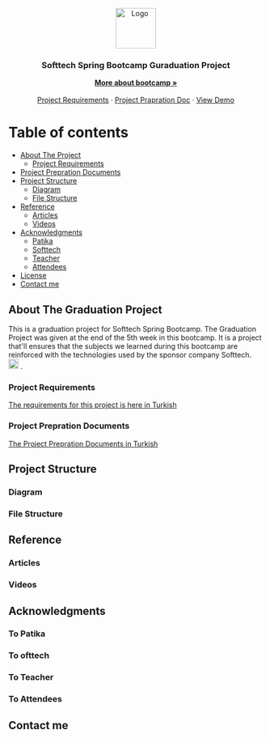 <!-- PROJECT LOGO -->
<br />
<div align="center">
  <a href="https://softtech.com.tr">
    <img src="https://softtech.com.tr/wp-content/uploads/2017/12/standart-logo.png" alt="Logo" height="80">
  </a>

<h3 align="center">Softtech Spring Bootcamp Guraduation Project</h3>

  <p align="center">
    <a href="https://www.patika.dev/bootcamp/softtech-java-spring-bootcamp"><strong>More about bootcamp »</strong></a>
    <br />
    <br />
    <a href="https://github.com/165-Softtech-Patika-Java-Spring/bitirmeprojesi-UyCoder/blob/main/BitirmeProjesiTalepleri.md">Project Requirements</a>
    ·
    <a href="https://github.com/165-Softtech-Patika-Java-Spring/bitirmeprojesi-UyCoder/blob/main/BitirmeProjesiHazirlikDokumani.pdf">Project Prapration Doc</a>
    ·
    <a href="https://github.com/othneildrew/Best-README-Template/issues">View Demo</a>
  </p>
</div>



# Table of contents

* [About The Project](#About-The-Graduation-Project)
    + [Project Requirements](#Project-Requirements)
* [Project Prepration Documents](#Project-Prepration-Documents)
* [Project Structure](#Project-Structure)
    + [Diagram](#Diagram)
    + [File Structure](#File-Structure)
* [Reference](#Reference)
    + [Articles](#Articles)
    + [Videos](#Videos)
* [Acknowledgments](#Acknowledgments)
    + [Patika](#Patika)
    + [Softtech](#Softtech)
    + [Teacher](#Teacher)
    + [Attendees](#Attendees)
* [License](#license)
* [Contact me](#linkedIn)



## About The Graduation Project
This is a graduation project for Softtech Spring Bootcamp. The Graduation Project was given at the end of the 5th week in this bootcamp. It is a project that'll ensures that the subjects we learned during this bootcamp are reinforced with the technologies used by the sponsor company Softtech. [<img src='https://softtech.com.tr/wp-content/uploads/2017/12/standart-logo.png' alt='softtech' height='20'>](https://softtech.com.tr/) .

### Project Requirements
[The requirements for this project is here in Turkish](https://github.com/165-Softtech-Patika-Java-Spring/bitirmeprojesi-UyCoder/blob/main/BitirmeProjesiTalepleri.md)


### Project Prepration Documents
[The Project Prepration Documents in Turkish](https://github.com/165-Softtech-Patika-Java-Spring/bitirmeprojesi-UyCoder/blob/main/BitirmeProjesiHazirlikDokumani.pdf)

## Project Structure

### Diagram

### File Structure

## Reference

### Articles

### Videos

## Acknowledgments

### To Patika
### To ofttech
### To Teacher
### To Attendees

## Contact me

